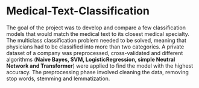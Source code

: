 # Medical-Text-Classification

The goal of the project was to develop and compare a few classification models that would match the medical text to its closest medical specialty. The multiclass classification problem needed to be solved, meaning that physicians had to be classified into more than two categories. A private dataset of a company was preprocessed, cross-validated and different algorithms (**Naive Bayes, SVM, LogisticRegression, simple Neutral Network and Transformer**) were applied to find the model with the highest accuracy. The preprocessing phase involved cleaning the data, removing stop words, stemming and lemmatization. 
